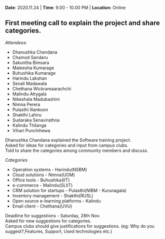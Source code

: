 **Date**: 2020.11.24 | **Time**: 9.00 - 10.00 PM | **Location**: Online

## First meeting call to explain the project and share categories.

*Attendees:*

- Dhanushka Chandana
- Chamod Sandaru
- Sakuntha Bimsara
- Maleesha Kumarage
- Buhushika Kumarage
- Harindu Lakshan
- Senali Madawala
- Chethana Wickramaarachchi
- Malindu Attygala
- Nikeshala Madubashini
- Nimna Perera
- Pulasthi Illankoon
- Shakthi Lahiru
- Sudaraka Senavirathna
- Kalindu Thilanga
- Vihari Punchihewa 

Dhanushka Chandana explained the Software training project.<br /> Asked for ideas for categories and input from campus clubs.<br /> Told to share the categories among community members and discuss.

*Categories*

- Operation systems - Harindu(NSBM)
- Cloud solutions - Nimna(UOM)
- Office tools - Buhushika(IIT)
- e-commerce - Malindu(SLIIT)
- CRM solution for startups - Pulasthi(NIBM - Kurunagala)
- Inventory management - Shakthi(RUSL)
- Open source e-learning platforms - Kalindu
- Email client - Chethana(UVU)

Deadline for suggestions - Saturday, 28th Nov.<br />Asked for new suggestions for categories.<br /> Campus clubs should give justifications for suggestions. (eg:  Why do you suggest?,Features, Support, Used technologies etc.)   



